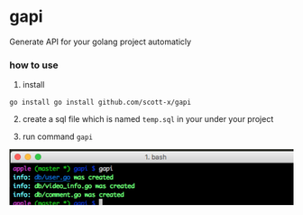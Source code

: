 # gapi

Generate API for your golang project automaticly

### how to use

1. install

```
go install go install github.com/scott-x/gapi
```

2. create a sql file which is named `temp.sql` in your under your project

3. run command `gapi`


![](./ref.png)
